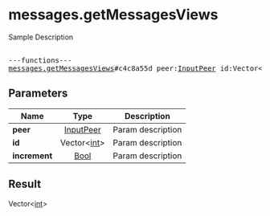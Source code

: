 # messages.getMessagesViews

Sample Description

<pre>

---functions---
<a href="../method/messages.getMessagesViews.md">messages.getMessagesViews</a>#c4c8a55d peer:<a href="../type/InputPeer.md">InputPeer</a> id:Vector&lt;<a href="../type/int.md">int</a>&gt; increment:<a href="../type/Bool.md">Bool</a> = Vector&lt;<a href="../type/int.md">int</a>&gt;;</pre>
## Parameters

| Name | Type | Description |
|------|:----:|-------------|
| **peer** | <a href="../type/InputPeer.md">InputPeer</a> | Param description |
| **id** | Vector&lt;<a href="../type/int.md">int</a>&gt; | Param description |
| **increment** | <a href="../type/Bool.md">Bool</a> | Param description |

## Result

Vector&lt;<a href="../type/int.md">int</a>&gt;

